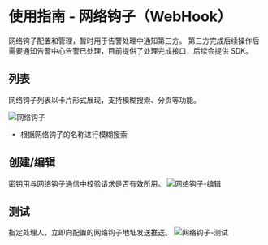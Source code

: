# 使用指南 - 网络钩子（WebHook）

网络钩子配置和管理，暂时用于告警处理中通知第三方。
第三方完成后续操作后需要通知告警中心告警已处理，目前提供了处理完成接口，后续会提供 SDK。

## 列表

网络钩子列表以卡片形式展现，支持模糊搜索、分页等功能。

![网络钩子](https://cdn.masastack.com/stack/doc/alert/webHooks.png)

- 根据网络钩子的名称进行模糊搜索

## 创建/编辑

密钥用与网络钩子通信中校验请求是否有效所用。
![网络钩子-编辑](https://cdn.masastack.com/stack/doc/alert/webHook-edit.png)

## 测试

指定处理人，立即向配置的网络钩子地址发送推送。
![网络钩子-测试](https://cdn.masastack.com/stack/doc/alert/webHook-test.png)